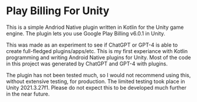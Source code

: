 # Play Billing For Unity

This is a simple Andriod Native plugin written in Kotlin for the Unity game engine. The plugin lets you use Google Play Billing v6.0.1 in Unity.

This was made as an experiment to see if ChatGPT or GPT-4 is able to create full-fledged plugins/apps/etc. This is my first experiance with Kotlin programming and writing Android Native plugins for Unity. Most of the code in this project was generated by ChatGPT and GPT-4 with plugins.

The plugin has not been tested much, so I would not recommend using this, without extensive testing, for production. The limited testing took place in Unity 2021.3.27f1. Please do not expect this to be developed much further in the near future.